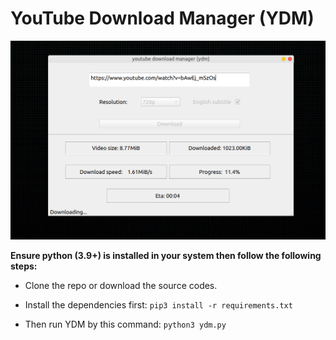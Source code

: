 # YouTube Download Manager (YDM)

![ydm in action](./ydm.png)

**Ensure python (3.9+) is installed in your system then follow the following steps:**

- Clone the repo or download the source codes.

- Install the dependencies first: `pip3 install -r requirements.txt`

- Then run YDM by this command: `python3 ydm.py`

